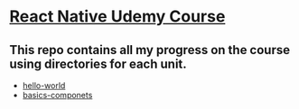 # [React Native Udemy Course](https://www.udemy.com/react-native-the-practical-guide/)

## This repo contains all my progress on the course using directories for each unit.

- [hello-world](http://link)
- [basics-componets](http://link)
